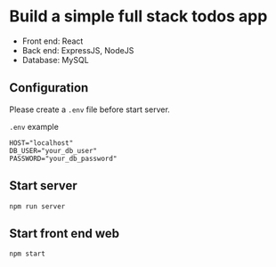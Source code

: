 # Build a simple full stack todos app 
- Front end: React
- Back end: ExpressJS, NodeJS
- Database: MySQL

## Configuration
Please create a `.env` file before start server.

`.env` example
```
HOST="localhost"
DB_USER="your_db_user"
PASSWORD="your_db_password"
```

## Start server
```
npm run server
```

## Start front end web
```
npm start
```